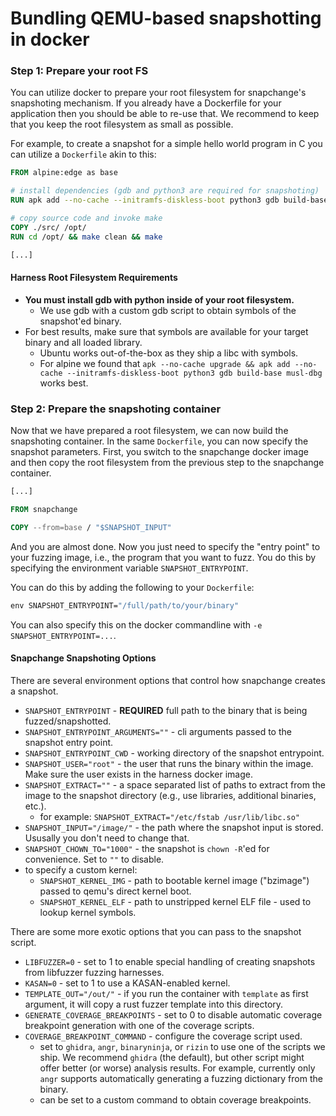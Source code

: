 # Bundling QEMU-based snapshotting in docker

### Step 1: Prepare your root FS

You can utilize docker to prepare your root filesystem for snapchange's snapshoting mechanism. If you already have a Dockerfile for your application then you should be able to re-use that.
We recommend to keep that you keep the root filesystem as small as possible.

For example, to create a snapshot for a simple hello world program in C you can utilize a `Dockerfile` akin to this:

```Dockerfile
FROM alpine:edge as base

# install dependencies (gdb and python3 are required for snapshoting)
RUN apk add --no-cache --initramfs-diskless-boot python3 gdb build-base

# copy source code and invoke make
COPY ./src/ /opt/
RUN cd /opt/ && make clean && make

[...]
```

#### Harness Root Filesystem Requirements

* **You must install gdb with python inside of your root filesystem.**
    * We use gdb with a custom gdb script to obtain symbols of the snapshot'ed binary.
* For best results, make sure that symbols are available for your target binary and all loaded library.
    * Ubuntu works out-of-the-box as they ship a libc with symbols.
    * For alpine we found that `apk --no-cache upgrade && apk add --no-cache --initramfs-diskless-boot python3 gdb build-base musl-dbg` works best.


### Step 2: Prepare the snapshoting container

Now that we have prepared a root filesystem, we can now build the snapshoting container. In the same `Dockerfile`, you can now specify the snapshot parameters.
First, you switch to the snapchange docker image and then copy the root filesystem from the previous step to the snapchange container.

```Dockerfile
[...]

FROM snapchange

COPY --from=base / "$SNAPSHOT_INPUT"
```

And you are almost done. Now you just need to specify the "entry point" to your
fuzzing image, i.e., the program that you want to fuzz. You do this by
specifying the environment variable `SNAPSHOT_ENTRYPOINT`.

You can do this by adding the following to your `Dockerfile`:

```Dockerfile
env SNAPSHOT_ENTRYPOINT="/full/path/to/your/binary"
```

You can also specify this on the docker commandline with `-e SNAPSHOT_ENTRYPOINT=...`.


#### Snapchange Snapshoting Options

There are several environment options that control how snapchange creates a snapshot.

* `SNAPSHOT_ENTRYPOINT` - **REQUIRED** full path to the binary that is being fuzzed/snapshotted.
* `SNAPSHOT_ENTRYPOINT_ARGUMENTS=""` - cli arguments passed to the snapshot entry point.
* `SNAPSHOT_ENTRYPOINT_CWD` - working directory of the snapshot entrypoint.
* `SNAPSHOT_USER="root"` - the user that runs the binary within the image. Make sure the user exists in the harness docker image.
* `SNAPSHOT_EXTRACT=""` - a space separated list of paths to extract from the image to the snapshot directory (e.g., use libraries, additional binaries, etc.).
  * for example: `SNAPSHOT_EXTRACT="/etc/fstab /usr/lib/libc.so"`
* `SNAPSHOT_INPUT="/image/"` - the path where the snapshot input is stored. Ususally you don't need to change that.
* `SNAPSHOT_CHOWN_TO="1000"` - the snapshot is `chown -R`'ed for convenience. Set to `""` to disable.
* to specify a custom kernel:
  * `SNAPSHOT_KERNEL_IMG` - path to bootable kernel image ("bzimage") passed to qemu's direct kernel boot.
  * `SNAPSHOT_KERNEL_ELF` - path to unstripped kernel ELF file - used to lookup kernel symbols.

There are some more exotic options that you can pass to the snapshot script.

* `LIBFUZZER=0` - set to 1 to enable special handling of creating snapshots from libfuzzer fuzzing harnesses.
* `KASAN=0` - set to 1 to use a KASAN-enabled kernel.
* `TEMPLATE_OUT="/out/"` - if you run the container with `template` as first argument, it will copy a rust fuzzer template into this directory.
* `GENERATE_COVERAGE_BREAKPOINTS` - set to 0 to disable automatic coverage breakpoint generation with one of the coverage scripts.
* `COVERAGE_BREAKPOINT_COMMAND` - configure the coverage script used.
    * set to `ghidra`, `angr`, `binaryninja`, or `rizin` to use one of the scripts we ship. We recommend `ghidra` (the default), but other script might offer 
      better (or worse) analysis results. For example, currently only `angr` supports automatically generating a fuzzing dictionary from the binary. 
    * can be set to a custom command to obtain coverage breakpoints.
